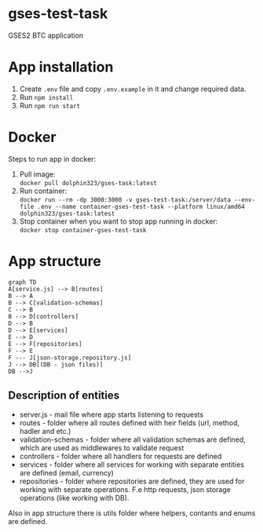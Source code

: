 # gses-test-task

GSES2 BTC application

# App installation

1. Create `.env` file and copy `.env.example` in it and change required data.
2. Run `npm install`
3. Run `npm run start`

# Docker

Steps to run app in docker:

1. Pull image:  
   `docker pull dolphin323/gses-task:latest`
2. Run container:  
   `docker run --rm -dp 3000:3000 -v gses-test-task:/server/data --env-file .env --name container-gses-test-task --platform linux/amd64 dolphin323/gses-task:latest`
3. Stop container when you want to stop app running in docker:  
   `docker stop container-gses-test-task`

# App structure

```mermaid
graph TD
A[service.js] --> B[routes]
B --> A
B --> C[validation-schemas]
C --> B
B --> D[controllers]
D --> B
D --> E[services]
E --> D
E --> F[repositories]
F --> E
F --- J[json-storage.repository.js]
J --> DB[(DB - json files)]
DB -->J
```

## Description of entities

- server.js - mail file where app starts listening to requests
- routes - folder where all routes defined with heir fields (url, method, hadler and etc.)
- validation-schemas - folder where all validation schemas are defined, which are used as middlewares to validate request
- controllers - folder where all handlers for requests are defined
- services - folder where all services for working with separate entities are defined (email, currency)
- repositories - folder where repositories are defined, they are used for working with separate operations. F.e http requests, json storage operations (like working with DB).

Also in app structure there is utils folder where helpers, contants and enums are defined.
